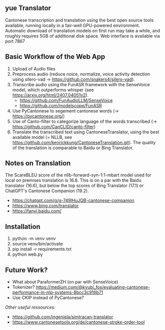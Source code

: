 **yue Translator**
-----------------
Cantonese transcription and translation using the best open source tools available, running locally in a fair-well GPU-powered environment.
Automatic download of translation models on first run may take a while, and roughly requires 5GB of additional disk space.
Web interface is available via port 7867

Basic Workflow of the Web App
-----------------------------
1)   Upload of Audio files
2)   Preprocess audio (reduce noice, normalize, voice activity detection using silero-vad -> https://github.com/snakers4/silero-vad).
3)   Transcribe audio using the FunASR framework with the SenseVoice model, which outperforms whisper (see https://arxiv.org/html/2407.04051v2).
      + https://github.com/FunAudioLLM/SenseVoice
      + https://github.com/modelscope/FunASR 
4)   Use PyCantonese to segement cantonese words (-> https://pycantonese.org/)
5)   Use of Canto-filter to categorize language of the words transcribed (-> https://github.com/CanCLID/canto-filter)
5)   Translate the transcribed text using CantoneseTranslator, using the best available model (= NLLB, see https://github.com/kenrickkung/CantoneseTranslation.git).
The quality of the translation is comparable to Baidu or Bing Translator.

Notes on Translation
--------------------
The ScareBLEU score of the nllb-forward-syn-1:1-mbart model used for local
on premises translation is 16.8. This is on a par with the Baidu translator
(16.6), but below the top scores of Bing Translator (17.1) or ChatGPT's Cantonese
Companion (19.2).
+	https://chatgpt.com/g/g-749lHuJQB-cantonese-companion
+	https://www.bing.com/translator
+	https://fanyi.baidu.com/

Installation
------------
1)   python -m venv venv
2)   source venv/bin/activate
3)   pip install -r requirements.txt
4)   python web.py

Future Work?
------------
-   What about ParaformerZH (on par with SenseVoice)
-   Tokenizer? https://medium.com/@kyubi_fox/evaluating-cantonese-performance-in-nlp-systems-8bcc3c916b71
-   Use CKIP instead of PyCantonese?
   
*Other useful ressources:*
+ https://github.com/ingeniela/simtracan-translator
+ https://www.cantonesetools.org/de/cantonese-stroke-order-tool

